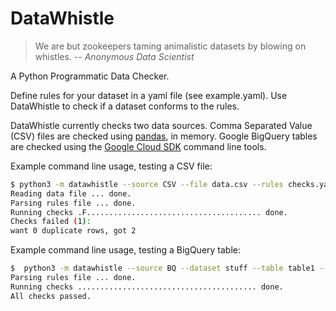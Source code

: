 # DataWhistle

> We are but zookeepers taming animalistic datasets by blowing on whistles.
> -- <cite>Anonymous Data Scientist</cite>

A Python Programmatic Data Checker.

Define rules for your dataset in a yaml file (see example.yaml).  Use
DataWhistle to check if a dataset conforms to the rules.

DataWhistle currently checks two data sources. Comma Separated Value
(CSV) files are checked using [pandas](https://pandas.pydata.org),
in memory. Google BigQuery tables are checked using the
[Google Cloud SDK](https://cloud.google.com/sdk/install) command line
tools.

Example command line usage, testing a CSV file:

```sh
$ python3 -m datawhistle --source CSV --file data.csv --rules checks.yaml --verbose
Reading data file ... done.
Parsing rules file ... done.
Running checks .F....................................... done.
Checks failed (1):
want 0 duplicate rows, got 2
```

Example command line usage, testing a BigQuery table:

```sh
$  python3 -m datawhistle --source BQ --dataset stuff --table table1 --rules checks.yaml --verbose
Parsing rules file ... done.
Running checks ........................................ done.
All checks passed.
```
